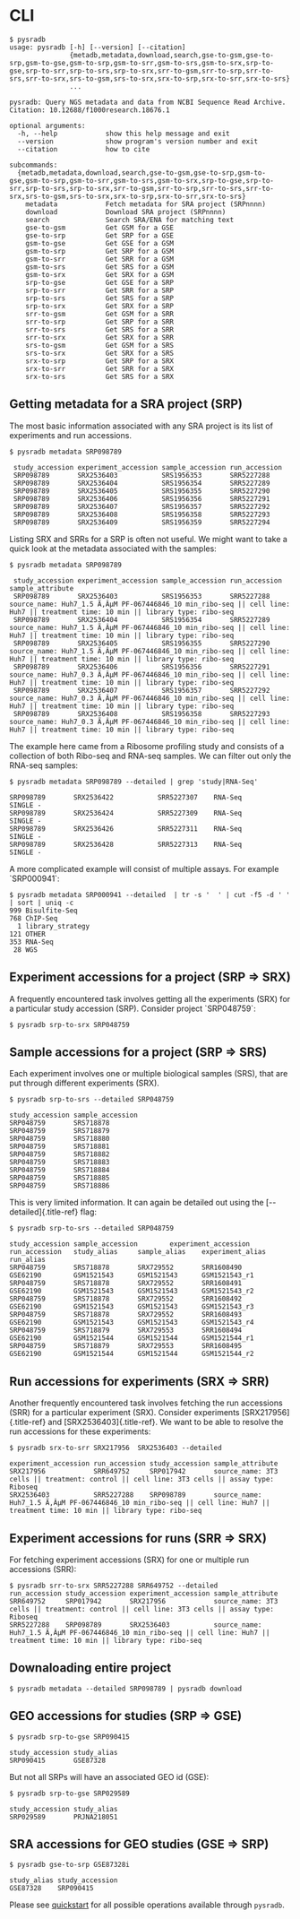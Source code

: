 # CLI 

    $ pysradb
    usage: pysradb [-h] [--version] [--citation]
                   {metadb,metadata,download,search,gse-to-gsm,gse-to-srp,gsm-to-gse,gsm-to-srp,gsm-to-srr,gsm-to-srs,gsm-to-srx,srp-to-gse,srp-to-srr,srp-to-srs,srp-to-srx,srr-to-gsm,srr-to-srp,srr-to-srs,srr-to-srx,srs-to-gsm,srs-to-srx,srx-to-srp,srx-to-srr,srx-to-srs}
                   ...

    pysradb: Query NGS metadata and data from NCBI Sequence Read Archive.
    Citation: 10.12688/f1000research.18676.1

    optional arguments:
      -h, --help            show this help message and exit
      --version             show program's version number and exit
      --citation            how to cite

    subcommands:
      {metadb,metadata,download,search,gse-to-gsm,gse-to-srp,gsm-to-gse,gsm-to-srp,gsm-to-srr,gsm-to-srs,gsm-to-srx,srp-to-gse,srp-to-srr,srp-to-srs,srp-to-srx,srr-to-gsm,srr-to-srp,srr-to-srs,srr-to-srx,srs-to-gsm,srs-to-srx,srx-to-srp,srx-to-srr,srx-to-srs}
        metadata            Fetch metadata for SRA project (SRPnnnn)
        download            Download SRA project (SRPnnnn)
        search              Search SRA/ENA for matching text
        gse-to-gsm          Get GSM for a GSE
        gse-to-srp          Get SRP for a GSE
        gsm-to-gse          Get GSE for a GSM
        gsm-to-srp          Get SRP for a GSM
        gsm-to-srr          Get SRR for a GSM
        gsm-to-srs          Get SRS for a GSM
        gsm-to-srx          Get SRX for a GSM
        srp-to-gse          Get GSE for a SRP
        srp-to-srr          Get SRR for a SRP
        srp-to-srs          Get SRS for a SRP
        srp-to-srx          Get SRX for a SRP
        srr-to-gsm          Get GSM for a SRR
        srr-to-srp          Get SRP for a SRR
        srr-to-srs          Get SRS for a SRR
        srr-to-srx          Get SRX for a SRR
        srs-to-gsm          Get GSM for a SRS
        srs-to-srx          Get SRX for a SRS
        srx-to-srp          Get SRP for a SRX
        srx-to-srr          Get SRR for a SRX
        srx-to-srs          Get SRS for a SRX

## Getting metadata for a SRA project (SRP)

The most basic information associated with any SRA project is its list
of experiments and run accessions.

    $ pysradb metadata SRP098789

     study_accession experiment_accession sample_accession run_accession
     SRP098789       SRX2536403           SRS1956353       SRR5227288
     SRP098789       SRX2536404           SRS1956354       SRR5227289
     SRP098789       SRX2536405           SRS1956355       SRR5227290
     SRP098789       SRX2536406           SRS1956356       SRR5227291
     SRP098789       SRX2536407           SRS1956357       SRR5227292
     SRP098789       SRX2536408           SRS1956358       SRR5227293
     SRP098789       SRX2536409           SRS1956359       SRR5227294

Listing SRX and SRRs for a SRP is often not useful. We might want to
take a quick look at the metadata associated with the samples:

    $ pysradb metadata SRP098789

     study_accession experiment_accession sample_accession run_accession sample_attribute
     SRP098789       SRX2536403           SRS1956353       SRR5227288    source_name: Huh7_1.5 Ã‚ÂµM PF-067446846_10 min_ribo-seq || cell line: Huh7 || treatment time: 10 min || library type: ribo-seq
     SRP098789       SRX2536404           SRS1956354       SRR5227289    source_name: Huh7_1.5 Ã‚ÂµM PF-067446846_10 min_ribo-seq || cell line: Huh7 || treatment time: 10 min || library type: ribo-seq
     SRP098789       SRX2536405           SRS1956355       SRR5227290    source_name: Huh7_1.5 Ã‚ÂµM PF-067446846_10 min_ribo-seq || cell line: Huh7 || treatment time: 10 min || library type: ribo-seq
     SRP098789       SRX2536406           SRS1956356       SRR5227291    source_name: Huh7_0.3 Ã‚ÂµM PF-067446846_10 min_ribo-seq || cell line: Huh7 || treatment time: 10 min || library type: ribo-seq
     SRP098789       SRX2536407           SRS1956357       SRR5227292    source_name: Huh7_0.3 Ã‚ÂµM PF-067446846_10 min_ribo-seq || cell line: Huh7 || treatment time: 10 min || library type: ribo-seq
     SRP098789       SRX2536408           SRS1956358       SRR5227293    source_name: Huh7_0.3 Ã‚ÂµM PF-067446846_10 min_ribo-seq || cell line: Huh7 || treatment time: 10 min || library type: ribo-seq

The example here came from a Ribosome profiling study and consists of a
collection of both Ribo-seq and RNA-seq samples. We can filter out only
the RNA-seq samples:

    $ pysradb metadata SRP098789 --detailed | grep 'study|RNA-Seq'

    SRP098789       SRX2536422           SRR5227307    RNA-Seq          SINGLE -
    SRP098789       SRX2536424           SRR5227309    RNA-Seq          SINGLE -
    SRP098789       SRX2536426           SRR5227311    RNA-Seq          SINGLE -
    SRP098789       SRX2536428           SRR5227313    RNA-Seq          SINGLE -

A more complicated example will consist of multiple assays. For example
\`SRP000941\`:

    $ pysradb metadata SRP000941 --detailed  | tr -s '  ' | cut -f5 -d ' ' | sort | uniq -c
    999 Bisulfite-Seq
    768 ChIP-Seq
      1 library_strategy
    121 OTHER
    353 RNA-Seq
     28 WGS

## Experiment accessions for a project (SRP =\> SRX)

A frequently encountered task involves getting all the experiments (SRX)
for a particular study accession (SRP). Consider project \`SRP048759\`:

    $ pysradb srp-to-srx SRP048759

## Sample accessions for a project (SRP =\> SRS)

Each experiment involves one or multiple biological samples (SRS), that
are put through different experiments (SRX).

    $ pysradb srp-to-srs --detailed SRP048759

    study_accession sample_accession
    SRP048759       SRS718878
    SRP048759       SRS718879
    SRP048759       SRS718880
    SRP048759       SRS718881
    SRP048759       SRS718882
    SRP048759       SRS718883
    SRP048759       SRS718884
    SRP048759       SRS718885
    SRP048759       SRS718886

This is very limited information. It can again be detailed out using the
[\--detailed]{.title-ref} flag:

    $ pysradb srp-to-srs --detailed SRP048759

    study_accession sample_accession        experiment_accession    run_accession   study_alias     sample_alias    experiment_alias        run_alias
    SRP048759       SRS718878       SRX729552       SRR1608490      GSE62190        GSM1521543      GSM1521543      GSM1521543_r1
    SRP048759       SRS718878       SRX729552       SRR1608491      GSE62190        GSM1521543      GSM1521543      GSM1521543_r2
    SRP048759       SRS718878       SRX729552       SRR1608492      GSE62190        GSM1521543      GSM1521543      GSM1521543_r3
    SRP048759       SRS718878       SRX729552       SRR1608493      GSE62190        GSM1521543      GSM1521543      GSM1521543_r4
    SRP048759       SRS718879       SRX729553       SRR1608494      GSE62190        GSM1521544      GSM1521544      GSM1521544_r1
    SRP048759       SRS718879       SRX729553       SRR1608495      GSE62190        GSM1521544      GSM1521544      GSM1521544_r2

## Run accessions for experiments (SRX =\> SRR)

Another frequently encountered task involves fetching the run accessions
(SRR) for a particular experiment (SRX). Consider experiments
[SRX217956]{.title-ref} and [SRX2536403]{.title-ref}. We want to be able
to resolve the run accessions for these experiments:

    $ pysradb srx-to-srr SRX217956  SRX2536403 --detailed

    experiment_accession run_accession study_accession sample_attribute
    SRX217956            SRR649752     SRP017942       source_name: 3T3 cells || treatment: control || cell line: 3T3 cells || assay type: Riboseq
    SRX2536403           SRR5227288    SRP098789       source_name: Huh7_1.5 Ã‚ÂµM PF-067446846_10 min_ribo-seq || cell line: Huh7 || treatment time: 10 min || library type: ribo-seq

## Experiment accessions for runs (SRR =\> SRX)

For fetching experiment accessions (SRX) for one or multiple run
accessions (SRR):

    $ pysradb srr-to-srx SRR5227288 SRR649752 --detailed
    run_accession study_accession experiment_accession sample_attribute
    SRR649752     SRP017942       SRX217956            source_name: 3T3 cells || treatment: control || cell line: 3T3 cells || assay type: Riboseq
    SRR5227288    SRP098789       SRX2536403           source_name: Huh7_1.5 Ã‚ÂµM PF-067446846_10 min_ribo-seq || cell line: Huh7 || treatment time: 10 min || library type: ribo-seq

## Downaloading entire project

    $ pysradb metadata --detailed SRP098789 | pysradb download

## GEO accessions for studies (SRP =\> GSE)

    $ pysradb srp-to-gse SRP090415

    study_accession study_alias
    SRP090415       GSE87328

But not all SRPs will have an associated GEO id (GSE):

    $ pysradb srp-to-gse SRP029589

    study_accession study_alias
    SRP029589       PRJNA218051

## SRA accessions for GEO studies (GSE =\> SRP)

    $ pysradb gse-to-srp GSE87328i

    study_alias study_accession
    GSE87328    SRP090415

Please see
[quickstart](https://www.saket-choudhary.me/pysradb/quickstart.html#the-full-list-of-possible-pysradb-operations)
for all possible operations available through `pysradb`.
